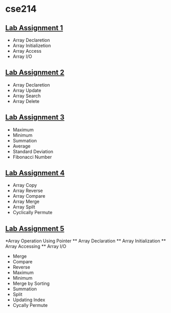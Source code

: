 # cse214

## [Lab Assignment 1](lab1)
* Array Declaretion 
* Array Initializetion 
* Array Access
* Array I/O

## [Lab Assignment 2](lab2)
* Array Declaretion 
* Array Update
* Array Search
* Array Delete

## [Lab Assignment 3](lab3)
* Maximum 
* Minimum
* Summation
* Average
* Standard Deviation
* Fibonacci Number

## [Lab Assignment 4](lab4)
* Array Copy
* Array Reverse
* Array Compare
* Array Merge
* Array Spilt
* Cyclically Permute

## [Lab Assignment 5](lab5)
*Array Operation Using Pointer
** Array Declaration
** Array Initialization 
** Array Accessing 
** Array I/O 
* Merge
* Compare
* Reverse
* Maximum
* Minimum
* Merge by Sorting
* Summation
* Split
* Updating Index
* Cycally Permute
